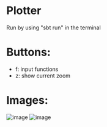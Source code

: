 # Plotter
Run by using "sbt run" in the terminal

# Buttons:
- f: input functions
- z: show current zoom

# Images:
![image](https://github.com/TheDying0fLight/Plotter/assets/95179191/e7843852-1d54-423b-a802-7bdaa6a054de)
![image](https://github.com/TheDying0fLight/Plotter/assets/95179191/7b395f71-9d7b-4c4e-8baa-d1336a5e2ba9)
